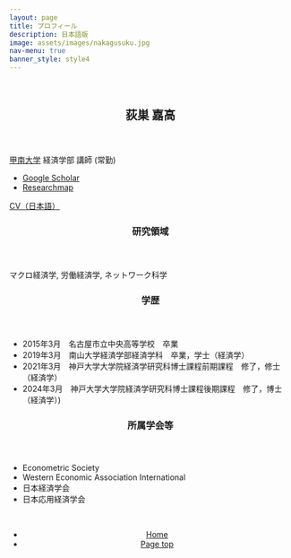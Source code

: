 ```yaml
---
layout: page
title: プロフィール
description: 日本語版
image: assets/images/nakagusuku.jpg
nav-menu: true
banner_style: style4
---
```



<!-- Main -->
<div id="main">

<section class="wrapper">
  <section id="sec-profile" class="spotlights">
    <section >
      <br>
    </section>
    <section class="scroll-fade">
      <div class="image">
        <img src="{{ 'assets/images/profile_photo.jpg' | relative_url }}" alt="" data-position="center center" />
      </div>
      <div class="content">
        <div class="inner">
          <header class="major">
            <h2>荻巣 嘉高</h2>
          </header>
          <p><a href="https://www.konan-u.ac.jp/">甲南大学</a> 経済学部 講師 (常勤)</p>
          <div class="row">
            <div class="4u 12u$(small)">
              <ul>
                <li> <a href="https://scholar.google.co.jp/citations?user=olbpst8AAAAJ">Google Scholar</a></li>
                <li> <a href="https://researchmap.jp/yoshitaka_ogisu">Researchmap</a></li>
              </ul>
            </div>
            <div class="6u$ 12u$(small)">
              <a href="assets/pdf/profile/CV_jp.pdf" class="button icon fa-download">CV（日本語）</a>
            </div>
          </div>
          <div>
            <header>
              <h3>研究領域</h3>
            </header>
            <p>マクロ経済学, 労働経済学, ネットワーク科学</p>
            <header>
              <h3>学歴</h3>
            </header>
            <div>
              <ul class="alt">
                <li>2015年3月　名古屋市立中央高等学校　卒業</li>
                <li>2019年3月　南山大学経済学部経済学科　卒業，学士（経済学）</li>
                <li>2021年3月　神戸大学大学院経済学研究科博士課程前期課程　修了，修士（経済学）</li>
                <li>2024年3月　神戸大学大学院経済学研究科博士課程後期課程　修了，博士（経済学）)</li>
              </ul>
            </div>
            <header>
              <h3>所属学会等</h3>
            </header>
            <div>
              <ul>
                <li>Econometric Society</li>
                <li>Western Economic Association International</li>
                <li>日本経済学会</li>
                <li>日本応用経済学会</li>
              </ul>
            </div>
          </div>
        </div>
      </div>
    </section>
    <section>
      <br>
    </section>
  </section>
</section>

<section>
  <div class="inner" align="center">
    <ul class="actions">
      <li><a href="index.html" class="button">Home</a></li>
      <li><a href="#banner" class="button special scroll">Page top</a></li>
    </ul>
  </div>
</section>

</div>